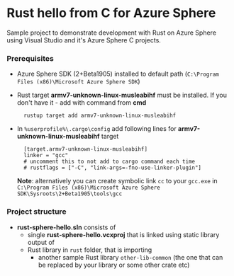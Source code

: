 # Rust hello from C for Azure Sphere

Sample project to demonstrate development with Rust on Azure Sphere using Visual Studio and it's Azure Sphere C projects.

### Prerequisites

* Azure Sphere SDK (2+Beta1905) installed to default path (`C:\Program Files (x86)\Microsoft Azure Sphere SDK`)

* Rust target **armv7-unknown-linux-musleabihf** must be installed. If you don't have it - add with command from **cmd**

        rustup target add armv7-unknown-linux-musleabihf

* In `%userprofile%\.cargo\config` add following lines for **armv7-unknown-linux-musleabihf** target

        [target.armv7-unknown-linux-musleabihf]
        linker = "gcc"
        # uncomment this to not add to cargo command each time
        # rustflags = ["-C", "link-args=-fno-use-linker-plugin"]

    **Note**: alternatively you can create symbolic link `cc` to your `gcc.exe` in `C:\Program Files (x86)\Microsoft Azure Sphere SDK\Sysroots\2+Beta1905\tools\gcc`

### Project structure

* **rust-sphere-hello.sln** consists of
  * single **rust-sphere-hello.vcxproj** that is linked using static library output of
  * Rust library in `rust` folder, that is importing
    * another sample Rust library `other-lib-common` (the one that can be replaced by your library or some other crate etc)
